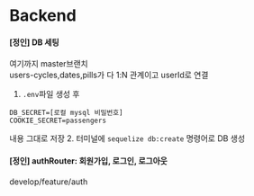 # Backend
#### [정인] DB 세팅<br>
여기까지 master브랜치<br>
users-cycles,dates,pills가 다 1:N 관계이고 userId로 연결<br>
1. `.env`파일 생성 후 
```
DB_SECRET=[로컬 mysql 비밀번호] 
COOKIE_SECRET=passengers 
```
내용 그대로 저장
2. 터미널에 `sequelize db:create` 명령어로 DB 생성

#### [정인] authRouter: 회원가입, 로그인, 로그아웃
develop/feature/auth